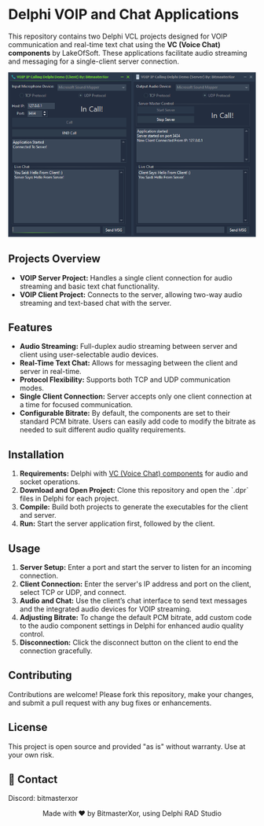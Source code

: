 <h1>Delphi VOIP and Chat Applications</h1>

<p>This repository contains two Delphi VCL projects designed for VOIP communication and real-time text chat using the <strong>VC (Voice Chat) components</strong> by LakeOfSoft. These applications facilitate audio streaming and messaging for a single-client server connection.</p>

<!-- Add a screenshot or preview image of the applications -->
<p align="center">
  <img src="Preview.png" alt="Screenshot of Delphi VOIP and Chat Applications" style="max-width:100%; height:auto;">
</p>

<h2>Projects Overview</h2>
<ul>
  <li><strong>VOIP Server Project:</strong> Handles a single client connection for audio streaming and basic text chat functionality.</li>
  <li><strong>VOIP Client Project:</strong> Connects to the server, allowing two-way audio streaming and text-based chat with the server.</li>
</ul>

<h2>Features</h2>
<ul>
  <li><strong>Audio Streaming:</strong> Full-duplex audio streaming between server and client using user-selectable audio devices.</li>
  <li><strong>Real-Time Text Chat:</strong> Allows for messaging between the client and server in real-time.</li>
  <li><strong>Protocol Flexibility:</strong> Supports both TCP and UDP communication modes.</li>
  <li><strong>Single Client Connection:</strong> Server accepts only one client connection at a time for focused communication.</li>
  <li><strong>Configurable Bitrate:</strong> By default, the components are set to their standard PCM bitrate. Users can easily add code to modify the bitrate as needed to suit different audio quality requirements.</li>
</ul>

<h2>Installation</h2>
<ol>
  <li><strong>Requirements:</strong> Delphi with <a href="https://lakeofsoft.com/vc/aindex.html" target="_blank">VC (Voice Chat) components</a> for audio and socket operations.</li>
  <li><strong>Download and Open Project:</strong> Clone this repository and open the `.dpr` files in Delphi for each project.</li>
  <li><strong>Compile:</strong> Build both projects to generate the executables for the client and server.</li>
  <li><strong>Run:</strong> Start the server application first, followed by the client.</li>
</ol>

<h2>Usage</h2>
<ol>
  <li><strong>Server Setup:</strong> Enter a port and start the server to listen for an incoming connection.</li>
  <li><strong>Client Connection:</strong> Enter the server's IP address and port on the client, select TCP or UDP, and connect.</li>
  <li><strong>Audio and Chat:</strong> Use the client’s chat interface to send text messages and the integrated audio devices for VOIP streaming.</li>
  <li><strong>Adjusting Bitrate:</strong> To change the default PCM bitrate, add custom code to the audio component settings in Delphi for enhanced audio quality control.</li>
  <li><strong>Disconnection:</strong> Click the disconnect button on the client to end the connection gracefully.</li>
</ol>

<h2>Contributing</h2>
<p>Contributions are welcome! Please fork this repository, make your changes, and submit a pull request with any bug fixes or enhancements.</p>

<h2>License</h2>
<p>This project is open source and provided "as is" without warranty. Use at your own risk.</p>

<h2>📧 Contact</h2>
<p>Discord: bitmasterxor</p>

<p align="center">Made with ❤️ by BitmasterXor, using Delphi RAD Studio</p>
